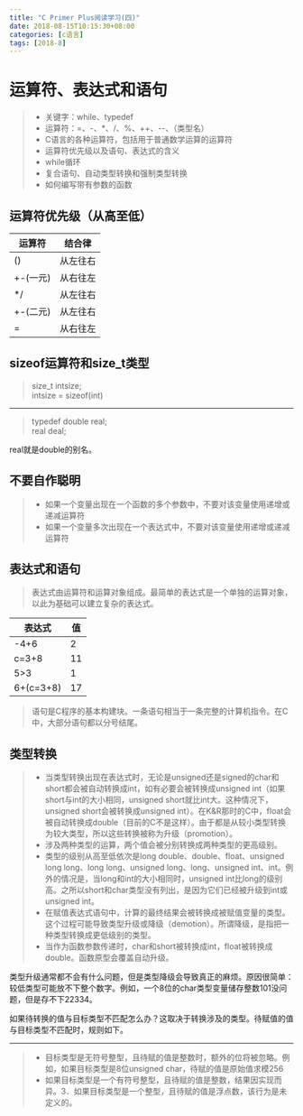 ```yaml
---
title: "C Primer Plus阅读学习(四)"
date: 2018-08-15T10:15:30+08:00
categories: [c语言]
tags: [2018-8]
---
```


# 运算符、表达式和语句

> + 关键字：while、typedef
> + 运算符：=、-、*、/、%、++、--、（类型名）
> + C语言的各种运算符，包括用于普通数学运算的运算符
> + 运算符优先级以及语句、表达式的含义
> + while循环
> + 复合语句、自动类型转换和强制类型转换
> + 如何编写带有参数的函数

## 运算符优先级（从高至低）

|运算符|结合律|
|---|---|
|()|从左往右|
|+-(一元)|从右往左|
|*/|从左往右|
|+-(二元)|从左往右|
|=|从右往左|

## sizeof运算符和size_t类型

> size_t intsize;<br />
> intsize = sizeof(int)

<hr />

> typedef double real;<br />
> real deal;

real就是double的别名。

## 不要自作聪明

> + 如果一个变量出现在一个函数的多个参数中，不要对该变量使用递增或递减运算符
> + 如果一个变量多次出现在一个表达式中，不要对该变量使用递增或递减运算符

## 表达式和语句

> 表达式由运算符和运算对象组成。最简单的表达式是一个单独的运算对象，以此为基础可以建立复杂的表达式。

|表达式|值|
|---|---|
|-4+6|2|
|c=3+8|11|
|5>3|1|
|6+(c=3+8)|17|

> 语句是C程序的基本构建块。一条语句相当于一条完整的计算机指令。在C中，大部分语句都以分号结尾。

## 类型转换

> + 当类型转换出现在表达式时，无论是unsigned还是signed的char和short都会被自动转换成int，如有必要会被转换成unsigned int（如果short与int的大小相同，unsigned short就比int大。这种情况下，unsigned short会被转换成unsigned int）。在K&R那时的C中，float会被自动转换成double（目前的C不是这样）。由于都是从较小类型转换为较大类型，所以这些转换被称为升级（promotion）。
> + 涉及两种类型的运算，两个值会被分别转换成两种类型的更高级别。
> + 类型的级别从高至低依次是long double、double、float、unsigned long long、long long、unsigned long、long、unsigned int、int。例外的情况是，当long和int的大小相同时，unsigned int比long的级别高。之所以short和char类型没有列出，是因为它们已经被升级到int或unsigned int。
> + 在赋值表达式语句中，计算的最终结果会被转换成被赋值变量的类型。这个过程可能导致类型升级或降级（demotion）。所谓降级，是指把一种类型转换成更低级别的类型。
> + 当作为函数参数传递时，char和short被转换成int，float被转换成double。函数原型会覆盖自动升级。

类型升级通常都不会有什么问题，但是类型降级会导致真正的麻烦。原因很简单：较低类型可能放不下整个数字。例如，一个8位的char类型变量储存整数101没问题，但是存不下22334。<br/>

如果待转换的值与目标类型不匹配怎么办？这取决于转换涉及的类型。待赋值的值与目标类型不匹配时，规则如下。<hr />

> + 目标类型是无符号整型，且待赋的值是整数时，额外的位将被忽略。例如，如果目标类型是8位unsigned char，待赋的值是原始值求模256
> + 如果目标类型是一个有符号整型，且待赋的值是整数，结果因实现而异。3．如果目标类型是一个整型，且待赋的值是浮点数，该行为是未定义的。

